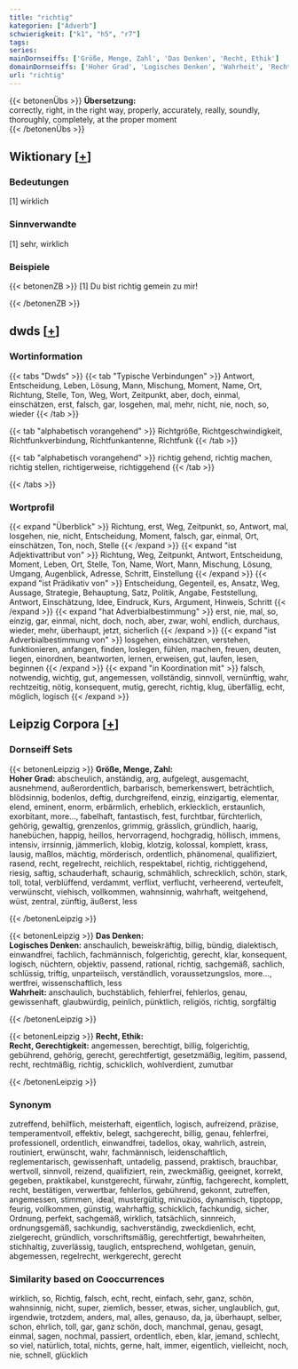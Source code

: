 ```yaml
---
title: "richtig"
kategorien: ["Adverb"]
schwierigkeit: ["k1", "h5", "r7"]
tags:
series:
mainDornseiffs: ['Größe, Menge, Zahl', 'Das Denken', 'Recht, Ethik']
domainDornseiffs: ['Hoher Grad', 'Logisches Denken', 'Wahrheit', 'Recht, Gerechtigkeit']
url: "richtig"
---
```


{{< betonenÜbs >}}
**Übersetzung:**  
correctly, right, in the right way, properly, accurately, really, soundly, thoroughly, completely, at the proper  moment  
{{< /betonenÜbs >}}

## Wiktionary [[+](https://de.wiktionary.org/wiki/richtig)]

### Bedeutungen
[1] wirklich  

### Sinnverwandte
[1] sehr, wirklich  

### Beispiele
{{< betonenZB >}}
[1] Du bist richtig gemein zu mir!  

{{< /betonenZB >}}


## dwds [[+](https://www.dwds.de/wb/richtig)]

### Wortinformation
{{< tabs "Dwds" >}}
{{< tab "Typische Verbindungen" >}}
Antwort, Entscheidung, Leben, Lösung, Mann, Mischung, Moment, Name, Ort, Richtung, Stelle, Ton, Weg, Wort, Zeitpunkt, aber, doch, einmal, einschätzen, erst, falsch, gar, losgehen, mal, mehr, nicht, nie, noch, so, wieder
{{< /tab >}}

{{< tab "alphabetisch vorangehend" >}}
Richtgröße, Richtgeschwindigkeit, Richtfunkverbindung, Richtfunkantenne, Richtfunk
{{< /tab >}}

{{< tab "alphabetisch vorangehend" >}}
richtig gehend, richtig machen, richtig stellen, richtigerweise, richtiggehend
{{< /tab >}}

{{< /tabs >}}

### Wortprofil
{{< expand "Überblick" >}} Richtung, erst, Weg, Zeitpunkt, so, Antwort, mal, losgehen, nie, nicht, Entscheidung, Moment, falsch, gar, einmal, Ort, einschätzen, Ton, noch, Stelle {{< /expand >}}
{{< expand "ist Adjektivattribut von" >}} Richtung, Weg, Zeitpunkt, Antwort, Entscheidung, Moment, Leben, Ort, Stelle, Ton, Name, Wort, Mann, Mischung, Lösung, Umgang, Augenblick, Adresse, Schritt, Einstellung {{< /expand >}}
{{< expand "ist Prädikativ von" >}} Entscheidung, Gegenteil, es, Ansatz, Weg, Aussage, Strategie, Behauptung, Satz, Politik, Angabe, Feststellung, Antwort, Einschätzung, Idee, Eindruck, Kurs, Argument, Hinweis, Schritt {{< /expand >}}
{{< expand "hat Adverbialbestimmung" >}} erst, nie, mal, so, einzig, gar, einmal, nicht, doch, noch, aber, zwar, wohl, endlich, durchaus, wieder, mehr, überhaupt, jetzt, sicherlich {{< /expand >}}
{{< expand "ist Adverbialbestimmung von" >}} losgehen, einschätzen, verstehen, funktionieren, anfangen, finden, loslegen, fühlen, machen, freuen, deuten, liegen, einordnen, beantworten, lernen, erweisen, gut, laufen, lesen, beginnen {{< /expand >}}
{{< expand "in Koordination mit" >}} falsch, notwendig, wichtig, gut, angemessen, vollständig, sinnvoll, vernünftig, wahr, rechtzeitig, nötig, konsequent, mutig, gerecht, richtig, klug, überfällig, echt, möglich, logisch {{< /expand >}}

## Leipzig Corpora [[+](https://corpora.uni-leipzig.de/en/res?word=richtig&corpusId=deu_newscrawl-public_2018)]

### Dornseiff Sets
{{< betonenLeipzig >}}
**Größe, Menge, Zahl:**  
**Hoher Grad:** abscheulich, anständig, arg, aufgelegt, ausgemacht, ausnehmend, außerordentlich, barbarisch, bemerkenswert, beträchtlich, blödsinnig, bodenlos, deftig, durchgreifend, einzig, einzigartig, elementar, elend, eminent, enorm, erbärmlich, erheblich, erklecklich, erstaunlich, exorbitant, more..., fabelhaft, fantastisch, fest, furchtbar, fürchterlich, gehörig, gewaltig, grenzenlos, grimmig, grässlich, gründlich, haarig, hanebüchen, happig, heillos, hervorragend, hochgradig, höllisch, immens, intensiv, irrsinnig, jämmerlich, klobig, klotzig, kolossal, komplett, krass, lausig, maßlos, mächtig, mörderisch, ordentlich, phänomenal, qualifiziert, rasend, recht, regelrecht, reichlich, respektabel, richtig, richtiggehend, riesig, saftig, schauderhaft, schaurig, schmählich, schrecklich, schön, stark, toll, total, verblüffend, verdammt, verflixt, verflucht, verheerend, verteufelt, verwünscht, viehisch, vollkommen, wahnsinnig, wahrhaft, weitgehend, wüst, zentral, zünftig, äußerst, less  

{{< /betonenLeipzig >}}


{{< betonenLeipzig >}}
**Das Denken:**  
**Logisches Denken:** anschaulich, beweiskräftig, billig, bündig, dialektisch, einwandfrei, fachlich, fachmännisch, folgerichtig, gerecht, klar, konsequent, logisch, nüchtern, objektiv, passend, rational, richtig, sachgemäß, sachlich, schlüssig, triftig, unparteiisch, verständlich, voraussetzungslos, more..., wertfrei, wissenschaftlich, less  
**Wahrheit:** anschaulich, buchstäblich, fehlerfrei, fehlerlos, genau, gewissenhaft, glaubwürdig, peinlich, pünktlich, religiös, richtig, sorgfältig  

{{< /betonenLeipzig >}}


{{< betonenLeipzig >}}
**Recht, Ethik:**  
**Recht, Gerechtigkeit:** angemessen, berechtigt, billig, folgerichtig, gebührend, gehörig, gerecht, gerechtfertigt, gesetzmäßig, legitim, passend, recht, rechtmäßig, richtig, schicklich, wohlverdient, zumutbar  

{{< /betonenLeipzig >}}

### Synonym
zutreffend, behilflich, meisterhaft, eigentlich, logisch, aufreizend, präzise, temperamentvoll, effektiv, belegt, sachgerecht, billig, genau, fehlerfrei, professionell, ordentlich, einwandfrei, tadellos, okay, wahrlich, astrein, routiniert, erwünscht, wahr, fachmännisch, leidenschaftlich, reglementarisch, gewissenhaft, untadelig, passend, praktisch, brauchbar, wertvoll, sinnvoll, reizend, qualifiziert, rein, zweckmäßig, geeignet, korrekt, gegeben, praktikabel, kunstgerecht, fürwahr, zünftig, fachgerecht, komplett, recht, bestätigen, verwertbar, fehlerlos, gebührend, gekonnt, zutreffen, angemessen, stimmen, ideal, mustergültig, minuziös, dynamisch, tipptopp, feurig, vollkommen, günstig, wahrhaftig, schicklich, fachkundig, sicher, Ordnung, perfekt, sachgemäß, wirklich, tatsächlich, sinnreich, ordnungsgemäß, sachkundig, sachverständig, zweckdienlich, echt, zielgerecht, gründlich, vorschriftsmäßig, gerechtfertigt, bewahrheiten, stichhaltig, zuverlässig, tauglich, entsprechend, wohlgetan, genuin, abgemessen, regelrecht, werkgerecht, gerecht


### Similarity based on Cooccurrences
wirklich, so, Richtig, falsch, echt, recht, einfach, sehr, ganz, schön, wahnsinnig, nicht, super, ziemlich, besser, etwas, sicher, unglaublich, gut, irgendwie, trotzdem, anders, mal, alles, genauso, da, ja, überhaupt, selber, schon, ehrlich, toll, gar, ganz schön, doch, manchmal, genau, gesagt, einmal, sagen, nochmal, passiert, ordentlich, eben, klar, jemand, schlecht, so viel, natürlich, total, nichts, gerne, halt, immer, eigentlich, vielleicht, noch, nie, schnell, glücklich

